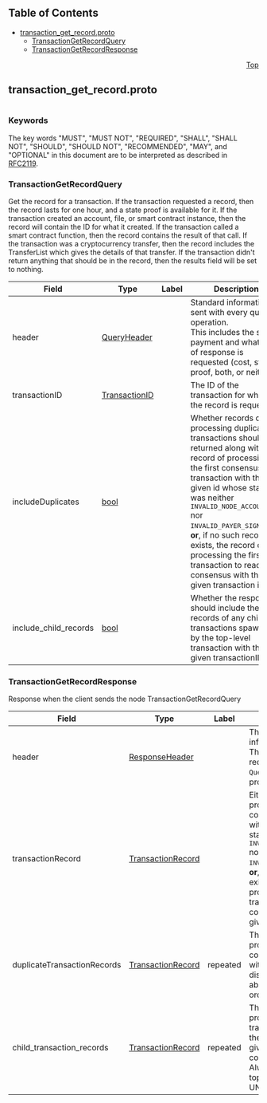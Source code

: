 ## Table of Contents

- [transaction_get_record.proto](#transaction_get_record-proto)
    - [TransactionGetRecordQuery](#proto-TransactionGetRecordQuery)
    - [TransactionGetRecordResponse](#proto-TransactionGetRecordResponse)
  



<a name="transaction_get_record-proto"></a>
<p align="right"><a href="#top">Top</a></p>

## transaction_get_record.proto
#

### Keywords
The key words "MUST", "MUST NOT", "REQUIRED", "SHALL", "SHALL NOT",
"SHOULD", "SHOULD NOT", "RECOMMENDED", "MAY", and "OPTIONAL" in this
document are to be interpreted as described in [RFC2119](https://www.ietf.org/rfc/rfc2119).


<a name="proto-TransactionGetRecordQuery"></a>

### TransactionGetRecordQuery
Get the record for a transaction. If the transaction requested a record, then the record lasts
for one hour, and a state proof is available for it. If the transaction created an account, file,
or smart contract instance, then the record will contain the ID for what it created. If the
transaction called a smart contract function, then the record contains the result of that call.
If the transaction was a cryptocurrency transfer, then the record includes the TransferList which
gives the details of that transfer. If the transaction didn't return anything that should be in
the record, then the results field will be set to nothing.


| Field | Type | Label | Description |
| ----- | ---- | ----- | ----------- |
| header | [QueryHeader](#proto-QueryHeader) |  | Standard information sent with every query operation.<br/> This includes the signed payment and what kind of response is requested (cost, state proof, both, or neither). |
| transactionID | [TransactionID](#proto-TransactionID) |  | The ID of the transaction for which the record is requested. |
| includeDuplicates | [bool](#bool) |  | Whether records of processing duplicate transactions should be returned along with the record of processing the first consensus transaction with the given id whose status was neither <tt>INVALID_NODE_ACCOUNT</tt> nor <tt>INVALID_PAYER_SIGNATURE</tt>; <b>or</b>, if no such record exists, the record of processing the first transaction to reach consensus with the given transaction id.. |
| include_child_records | [bool](#bool) |  | Whether the response should include the records of any child transactions spawned by the top-level transaction with the given transactionID. |






<a name="proto-TransactionGetRecordResponse"></a>

### TransactionGetRecordResponse
Response when the client sends the node TransactionGetRecordQuery


| Field | Type | Label | Description |
| ----- | ---- | ----- | ----------- |
| header | [ResponseHeader](#proto-ResponseHeader) |  | The standard response information for queries.<br/> This includes the values requested in the `QueryHeader`; cost, state proof, both, or neither. |
| transactionRecord | [TransactionRecord](#proto-TransactionRecord) |  | Either the record of processing the first consensus transaction with the given id whose status was neither <tt>INVALID_NODE_ACCOUNT</tt> nor <tt>INVALID_PAYER_SIGNATURE</tt>; <b>or</b>, if no such record exists, the record of processing the first transaction to reach consensus with the given transaction id. |
| duplicateTransactionRecords | [TransactionRecord](#proto-TransactionRecord) | repeated | The records of processing all consensus transaction with the same id as the distinguished record above, in chronological order. |
| child_transaction_records | [TransactionRecord](#proto-TransactionRecord) | repeated | The records of processing all child transaction spawned by the transaction with the given top-level id, in consensus order. Always empty if the top-level status is UNKNOWN. |





 <!-- end messages -->

 <!-- end enums -->

 <!-- end HasExtensions -->

 <!-- end services -->


